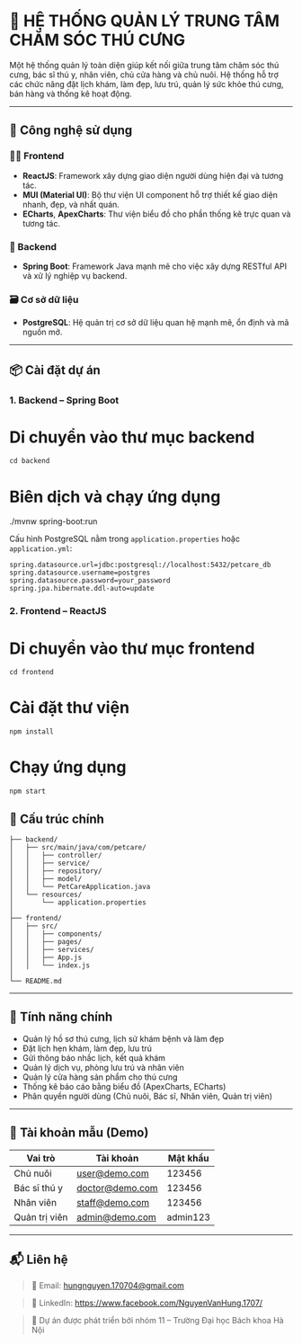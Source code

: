 

# 🐾 HỆ THỐNG QUẢN LÝ TRUNG TÂM CHĂM SÓC THÚ CƯNG

Một hệ thống quản lý toàn diện giúp kết nối giữa trung tâm chăm sóc thú cưng, bác sĩ thú y, nhân viên, chủ cửa hàng và chủ nuôi. Hệ thống hỗ trợ các chức năng đặt lịch khám, làm đẹp, lưu trú, quản lý sức khỏe thú cưng, bán hàng và thống kê hoạt động.

---

## 🔧 Công nghệ sử dụng

### 👨‍💻 Frontend
- **ReactJS**: Framework xây dựng giao diện người dùng hiện đại và tương tác.
- **MUI (Material UI)**: Bộ thư viện UI component hỗ trợ thiết kế giao diện nhanh, đẹp, và nhất quán.
- **ECharts**, **ApexCharts**: Thư viện biểu đồ cho phần thống kê trực quan và tương tác.

### 🧠 Backend
- **Spring Boot**: Framework Java mạnh mẽ cho việc xây dựng RESTful API và xử lý nghiệp vụ backend.

### 🗃️ Cơ sở dữ liệu
- **PostgreSQL**: Hệ quản trị cơ sở dữ liệu quan hệ mạnh mẽ, ổn định và mã nguồn mở.

---

## 📦 Cài đặt dự án

### 1. Backend – Spring Boot


# Di chuyển vào thư mục backend
```
cd backend
```
# Biên dịch và chạy ứng dụng
./mvnw spring-boot:run

Cấu hình PostgreSQL nằm trong `application.properties` hoặc `application.yml`:

```
spring.datasource.url=jdbc:postgresql://localhost:5432/petcare_db
spring.datasource.username=postgres
spring.datasource.password=your_password
spring.jpa.hibernate.ddl-auto=update
```

### 2. Frontend – ReactJS


# Di chuyển vào thư mục frontend
```
cd frontend
```
# Cài đặt thư viện
```
npm install
```
# Chạy ứng dụng
```
npm start
```

## 📁 Cấu trúc chính

```
├── backend/
│   ├── src/main/java/com/petcare/
│   │   ├── controller/
│   │   ├── service/
│   │   ├── repository/
│   │   ├── model/
│   │   └── PetCareApplication.java
│   └── resources/
│       └── application.properties
│
├── frontend/
│   ├── src/
│   │   ├── components/
│   │   ├── pages/
│   │   ├── services/
│   │   ├── App.js
│   │   └── index.js
│
└── README.md
```

---

## 🚀 Tính năng chính

* Quản lý hồ sơ thú cưng, lịch sử khám bệnh và làm đẹp
* Đặt lịch hẹn khám, làm đẹp, lưu trú
* Gửi thông báo nhắc lịch, kết quả khám
* Quản lý dịch vụ, phòng lưu trú và nhân viên
* Quản lý cửa hàng sản phẩm cho thú cưng
* Thống kê báo cáo bằng biểu đồ (ApexCharts, ECharts)
* Phân quyền người dùng (Chủ nuôi, Bác sĩ, Nhân viên, Quản trị viên)

---

## 🧪 Tài khoản mẫu (Demo)

| Vai trò       | Tài khoản                                 | Mật khẩu |
| ------------- | ----------------------------------------- | -------- |
| Chủ nuôi      | [user@demo.com](mailto:user@demo.com)     | 123456   |
| Bác sĩ thú y  | [doctor@demo.com](mailto:doctor@demo.com) | 123456   |
| Nhân viên     | [staff@demo.com](mailto:staff@demo.com)   | 123456   |
| Quản trị viên | [admin@demo.com](mailto:admin@demo.com)   | admin123 |

---

## 📬 Liên hệ

> 📧 Email: hungnguyen.170704@gmail.com

> 💼 LinkedIn: https://www.facebook.com/NguyenVanHung.1707/

> 🚀 Dự án được phát triển bởi nhóm 11 – Trường Đại học Bách khoa Hà Nội


